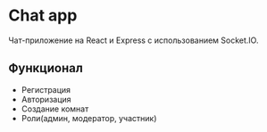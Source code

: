 <h1>Chat app</h1>
Чат-приложение на React и Express с использованием Socket.IO.

<h2>Функционал</h2>

<ul>
  <li>Регистрация</li>
  <li>Авторизация</li>
  <li>Создание комнат</li>
  <li>Роли(админ, модератор, участник)</li>
</ul>
